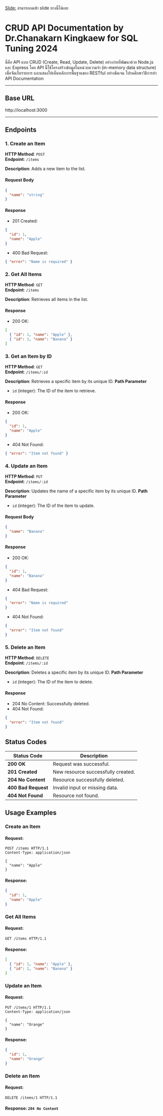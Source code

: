[Slide:](https://docs.google.com/presentation/d/1fktgjVA73uy0ZuUc8C2hcAze6KFrH577qFqZg89JSug/edit?usp=sharing) สามารถกดเข้า slide ทางนี้ได้เลย

# CRUD API Documentation by Dr.Chanakarn Kingkaew for SQL Tuning 2024

นี่คือ API แบบ CRUD (Create, Read, Update, Delete) อย่างง่ายที่พัฒนาด้วย Node.js และ Express โดย API นี้ใช้โครงสร้างข้อมูลในหน่วยความจำ (in-memory data structure) เพื่อจัดเก็บรายการ และแสดงให้เห็นหลักการพื้นฐานของ RESTful อย่างชัดเจน โปรดศึกษาวิธีการทำ API Documentation

---

## Base URL

http://localhost:3000


---

## Endpoints

### 1. Create an Item
**HTTP Method**: `POST`  
**Endpoint**: `/items`

**Description**: Adds a new item to the list.

#### Request Body
```json
{
  "name": "string"
}
```
#### Response
- 201 Created:
```json
{
  "id": 1,
  "name": "Apple"
}
```
- 400 Bad Request:
```json
{ "error": "Name is required" }
```

### 2. Get All Items
**HTTP Method**: `GET`  
**Endpoint**: `/items`


**Description**: Retrieves all items in the list.

#### Response
- 200 OK:
```json
[
  { "id": 1, "name": "Apple" },
  { "id": 2, "name": "Banana" }
]
```
### 3. Get an Item by ID
**HTTP Method**: `GET`  
**Endpoint**: `/items/:id`


**Description**: Retrieves a specific item by its unique ID.
**Path Parameter**
- `id` (integer): The ID of the item to retrieve.
#### Response
- 200 OK:
```json
{
  "id": 1,
  "name": "Apple"
}
```
- 404 Not Found:
```json
{ "error": "Item not found" }
```
### 4. Update an Item
**HTTP Method**: `PUT`  
**Endpoint**: `/items/:id`


**Description**: Updates the name of a specific item by its unique ID.
**Path Parameter**
- `id` (integer): The ID of the item to update.
#### Request Body
```json
{
  "name": "Banana"
}
```
#### Response
- 200 OK:
```json
{
  "id": 1,
  "name": "Banana"
}
```
- 404 Bad Request:
```json
{
  "error": "Name is required"
}
```
- 404 Not Found:
```json
{
  "error": "Item not found"
}
```
### 5. Delete an Item
**HTTP Method**: `DELETE`  
**Endpoint**: `/items/:id`


**Description**: Deletes a specific item by its unique ID.
**Path Parameter**
- `id` (integer): The ID of the item to delete.
#### Response
- 204 No Content: Successfully deleted.
- 404 Not Found:
```json
{
  "error": "Item not found"
}
```
## Status Codes

| Status Code      | Description                              |
|-------------------|------------------------------------------|
| **200 OK**       | Request was successful.                 |
| **201 Created**  | New resource successfully created.      |
| **204 No Content**| Resource successfully deleted.          |
| **400 Bad Request**| Invalid input or missing data.         |
| **404 Not Found** | Resource not found.                    |


## Usage Examples
### Create an Item
#### Request:
```http
POST /items HTTP/1.1
Content-Type: application/json

{
  "name": "Apple"
}
```
#### Response:
```json
{
  "id": 1,
  "name": "Apple"
}
```

### Get All Items
#### Request:
```http
GET /items HTTP/1.1
```
#### Response:
```json
[
  { "id": 1, "name": "Apple" },
  { "id": 2, "name": "Banana" }
]
```
### Update an Item
#### Request:
```http
PUT /items/1 HTTP/1.1
Content-Type: application/json

{
  "name": "Orange"
}
```
#### Response:
```json
{
  "id": 1,
  "name": "Orange"
}
```
### Delete an Item
#### Request:
```http
DELETE /items/1 HTTP/1.1
```
#### Response: `204 No Content`



